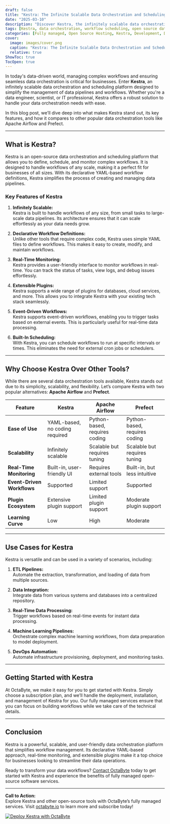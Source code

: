 ```yaml
---
draft: false
title: "Kestra: The Infinite Scalable Data Orchestration and Scheduling Platform"
date: "2025-03-10"
description: "Discover Kestra, the infinitely scalable data orchestration and scheduling platform that simplifies complex workflows. Learn how Kestra can transform your data management processes, its key features, and how it compares to other popular tools in the market."
tags: [Kestra, data orchestration, workflow scheduling, open source data tools, Kestra vs Airflow, Kestra vs Prefect, scalable data platforms, workflow automation, data pipeline management]
categories: [Fully managed, Open Source Hosting, Kestra, Development, Dev Ops]
cover:
  image: images/cover.png
  caption: "Kestra: The Infinite Scalable Data Orchestration and Scheduling Platform"
  relative: true
ShowToc: true
TocOpen: true
---
```



In today's data-driven world, managing complex workflows and ensuring seamless data orchestration is critical for businesses. Enter **Kestra**, an infinitely scalable data orchestration and scheduling platform designed to simplify the management of data pipelines and workflows. Whether you're a data engineer, scientist, or IT professional, Kestra offers a robust solution to handle your data orchestration needs with ease.

In this blog post, we’ll dive deep into what makes Kestra stand out, its key features, and how it compares to other popular data orchestration tools like Apache Airflow and Prefect.

---

## What is Kestra?

Kestra is an open-source data orchestration and scheduling platform that allows you to define, schedule, and monitor complex workflows. It is designed to handle workflows of any scale, making it a perfect fit for businesses of all sizes. With its declarative YAML-based workflow definitions, Kestra simplifies the process of creating and managing data pipelines.

### Key Features of Kestra

1. **Infinitely Scalable:**  
   Kestra is built to handle workflows of any size, from small tasks to large-scale data pipelines. Its architecture ensures that it can scale effortlessly as your data needs grow.

2. **Declarative Workflow Definitions:**  
   Unlike other tools that require complex code, Kestra uses simple YAML files to define workflows. This makes it easy to create, modify, and maintain workflows.

3. **Real-Time Monitoring:**  
   Kestra provides a user-friendly interface to monitor workflows in real-time. You can track the status of tasks, view logs, and debug issues effortlessly.

4. **Extensible Plugins:**  
   Kestra supports a wide range of plugins for databases, cloud services, and more. This allows you to integrate Kestra with your existing tech stack seamlessly.

5. **Event-Driven Workflows:**  
   Kestra supports event-driven workflows, enabling you to trigger tasks based on external events. This is particularly useful for real-time data processing.

6. **Built-In Scheduling:**  
   With Kestra, you can schedule workflows to run at specific intervals or times. This eliminates the need for external cron jobs or schedulers.

---

## Why Choose Kestra Over Other Tools?

While there are several data orchestration tools available, Kestra stands out due to its simplicity, scalability, and flexibility. Let’s compare Kestra with two popular alternatives: **Apache Airflow** and **Prefect**.

| Feature                | Kestra                          | Apache Airflow                  | Prefect                         |
|------------------------|---------------------------------|---------------------------------|---------------------------------|
| **Ease of Use**        | YAML-based, no coding required  | Python-based, requires coding   | Python-based, requires coding   |
| **Scalability**        | Infinitely scalable             | Scalable but requires tuning    | Scalable but requires tuning    |
| **Real-Time Monitoring**| Built-in, user-friendly UI      | Requires external tools         | Built-in, but less intuitive    |
| **Event-Driven Workflows** | Supported                   | Limited support                 | Supported                       |
| **Plugin Ecosystem**   | Extensive plugin support        | Limited plugin support          | Moderate plugin support         |
| **Learning Curve**     | Low                             | High                            | Moderate                        |

---

## Use Cases for Kestra

Kestra is versatile and can be used in a variety of scenarios, including:

1. **ETL Pipelines:**  
   Automate the extraction, transformation, and loading of data from multiple sources.

2. **Data Integration:**  
   Integrate data from various systems and databases into a centralized repository.

3. **Real-Time Data Processing:**  
   Trigger workflows based on real-time events for instant data processing.

4. **Machine Learning Pipelines:**  
   Orchestrate complex machine learning workflows, from data preparation to model deployment.

5. **DevOps Automation:**  
   Automate infrastructure provisioning, deployment, and monitoring tasks.

---

## Getting Started with Kestra

At OctaByte, we make it easy for you to get started with Kestra. Simply choose a subscription plan, and we’ll handle the deployment, installation, and management of Kestra for you. Our fully managed services ensure that you can focus on building workflows while we take care of the technical details.

---

## Conclusion

Kestra is a powerful, scalable, and user-friendly data orchestration platform that simplifies workflow management. Its declarative YAML-based approach, real-time monitoring, and extensible plugins make it a top choice for businesses looking to streamline their data operations.

Ready to transform your data workflows? [Contact OctaByte](https://octabyte.io) today to get started with Kestra and experience the benefits of fully managed open-source software services.

---

**Call to Action:**  
Explore Kestra and other open-source tools with OctaByte’s fully managed services. Visit [octabyte.io](https://octabyte.io) to learn more and subscribe today!

[![Deploy Kestra with OctaByte](/images/deploy-on-octabyte.png)](https://octabyte.io/fully-managed-open-source-services/development/dev-ops/kestra)
